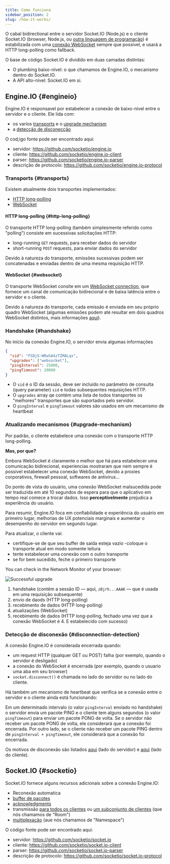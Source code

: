 ```yaml
---
title: Como funciona
sidebar_position: 2
slug: /how-it-works/
---
```


O cabal bidirectional entre o servidor Socket.IO (Node.js) e o cliente Socket.IO (browser, Node.js, ou [outra linguagem de programação](index.md#what-socketio-is)) é estabilizada com uma [conexão WebSocket](https://developer.mozilla.org/en-US/docs/Web/API/WebSocket) sempre que possível, e usará a HTTP long-polling como fallback.

O base de código Socket.IO é dividido em duas camadas distintas:

- O plumbing baixo-nível: o que chamamos de Engine.IO, o mecanismo dentro do Socket.IO.
- A API alto-nível: Socket.IO em si.

## Engine.IO {#engineio}

Engine.IO é responsavel por estabelecer a conexão de baixo-nivel entre o servidor e o cliente. Ele lida com:

- os varíos [transports](#transports) e o [upgrade mechanism](#upgrade-mechanism)
- a [detecção de disconecção](#disconnection-detection)

O cod;igo fonte pode ser encontrado aqui:

- servidor: https://github.com/socketio/engine.io
- cliente: https://github.com/socketio/engine.io-client
- parser: https://github.com/socketio/engine.io-parser
- descrição de protocolo: https://github.com/socketio/engine.io-protocol

### Transports {#transports}

Existem atualmente dois transportes implementados:

- [HTTP long-polling](#http-long-polling)
- [WebSocket](#websocket)

#### HTTP long-polling {#http-long-polling}

O transporte HTTP long-polling (também simplesmente referido como "polling") consiste em sucessivas solicitações HTTP:

- long-running `GET` requests, para receber dados do servidor
- short-running `POST` requests, para enviar dados do servidor

Devido à natureza do transporte, emissões sucessivas podem ser concatenadas e enviadas dentro de uma mesma requisição HTTP.
#### WebSocket {#websocket}

O transporte WebSocket consite em um [WebSocket connection](https://developer.mozilla.org/pt-BR/docs/Web/API/WebSockets_API), que fornece um canal de comunicação bidirecional e de baixa latência entre o servidor e o cliente.

Devido à natureza do transporte, cada emissão é enviada em seu próprio quadro WebSocket (algumas emissões podem até resultar em dois quadros WebSocket distintos, mais informações [aqui](../06-Advanced/custom-parser.md#the-default-parser)).

### Handshake {#handshake}

No início da conexão Engine.IO, o servidor envia algumas informações

```json
{
  "sid": "FSDjX-WRwSA4zTZMALqx",
  "upgrades": ["websocket"],
  "pingInterval": 25000,
  "pingTimeout": 20000
}
```

- O `sid` é o ID da sessão, deve ser incluído no parâmetro de consulta (query parameter) `sid` e todas subsequentes requisições HTTP.
- O `upgrades` array qe contém uma lista de todos transportes os "melhores" transportes que são suportados pelo servidor.
- O `pingInterval` e `pingTimeout` valores são usados em um mecanismo de heartbeat

### Atualizando mecanismos {#upgrade-mechanism}

Por padrão, o cliente estabelece uma conexão com o transporte HTTP long-polling.

**Mas, por que?**

Embora WebSocket é claramente o melhor que há para estabelecer uma comunicação bidirecional, experiencias mostraram que nem sempre é possivel estabelecer uma conexão WebSocket, devido a proxies corporativos, firewall pessoal, softwares de antivirus...

Do ponto de vista do usuário, uma conexão WebSocket malsucedida pode ser traduzida em até 10 segundos de espera para que o aplicativo em tempo real comece a trocar dados. Isso **perceptivelmente** prejudica a experiência do usuário.

Para resumir, Engine.IO foca em confiabilidade e experiência do usuário em primeiro lugar, melhorias de UX potenciais marginais e aumentar o desempenho do servidor em segundo lugar.

Para atualizar, o cliente vai:

- certifique-se de que seu buffer de saída esteja vazio
-coloque o transporte atual em modo somente leitura
- tente estabelecer uma conexão com o outro transporte
- se for bem sucedido, feche o primeiro transporte

You can check in the Network Monitor of your browser:

![Successful upgrade](/images/network-monitor.png)

1. handshake (contém a sessão ID — aqui, `zBjrh...AAAK` — que é usada em uma requisição subsequente)
2. envio de daods (HTTP long-polling)
3. recebimento de dados (HTTP long-polling)
4. atualizações (WebSocket)
5. recebimento de dados (HTTP long-polling, fechado uma vez que a conexão WebSocket é 4. E estabelecido com sucesso)

### Detecção de disconexão {#disconnection-detection}

A conexão Engine.IO é considerada encerrada quando:

- um request HTTP (qualquer GET ou POST) falha (por exemplo, quando o servidor é desligado)
- a conexão do WebSocket é encerrada (por exemplo, quando o usuario uma aba em seu browser)
- `socket.disconnect()` é chamada no lado do servidor ou no lado do cliente.

Há também um mecanismo de heartbeat que verifica se a conexão entre o servidor e o cliente ainda está funcionando:

Em um determinado intervalo (o valor `pingInterval` enviado no handshake) o servidor envia um pacote PING e o cliente tem alguns segundos (o valor `pingTimeout`) para enviar um pacote PONG de volta. Se o servidor não receber um pacote PONG de volta, ele considerará que a conexão foi encerrada. Por outro lado, se o cliente não receber um pacote PING dentro de `pingInterval + pingTimeout`, ele considerará que a conexão foi encerrada.

Os motivos de disconexão são listados [aqui](../02-Server/server-socket-instance.md#disconnect) (lado do servidor) e [aqui](../03-Client/client-socket-instance.md#disconnect) (lado do cliente).


## Socket.IO {#socketio}

Socket.IO fornece alguns recursos adicionais sobre a conexão Engine.IO:

- Reconexão automatica
- [buffer de pacotes](../03-Client/client-offline-behavior.md#buffered-events)
- [acknowledgments](../04-Events/emitting-events.md#acknowledgements)
- transmissão [para todos os clientes](../04-Events/broadcasting-events.md) ou [um subconjunto de clientes](../04-Events/rooms.md) (que nós chamamos de "Room")
- [multiplexação](../06-Advanced/namespaces.md) (aue nós chamamos de "Namespace")

O código fonte pode ser encontrado aqui:

- servidor: https://github.com/socketio/socket.io
- cliente: https://github.com/socketio/socket.io-client
- parser: https://github.com/socketio/socket.io-parser
- descrição de protocolo: https://github.com/socketio/socket.io-protocol
